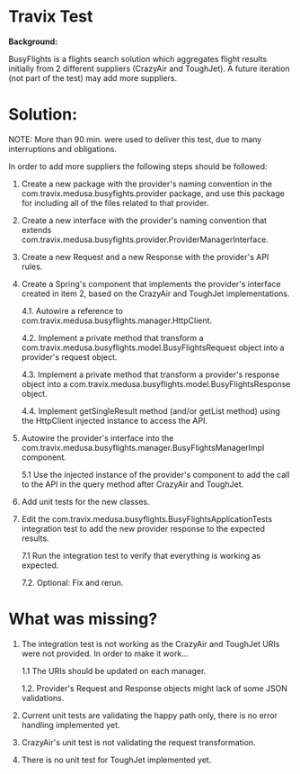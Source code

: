 # Travix Test

**Background:**

BusyFlights is a flights search solution which aggregates flight results initially from 2 different suppliers (CrazyAir and ToughJet). A future iteration (not part of the test) may add more suppliers.

# Solution:

NOTE: More than 90 min. were used to deliver this test, due to many interruptions and obligations.

In order to add more suppliers the following steps should be followed:

1. Create a new package with the provider's naming convention in the com.travix.medusa.busyfights.provider package, and use this package for including all of the files related to that provider.

2. Create a new interface with the provider's naming convention that extends com.travix.medusa.busyfights.provider.ProviderManagerInterface.

3. Create a new Request and a new Response with the provider's API rules.

4. Create a Spring's component that implements the provider's interface created in item 2, based on the CrazyAir and ToughJet implementations.

    4.1. Autowire a reference to com.travix.medusa.busyflights.manager.HttpClient.

    4.2. Implement a private method that transform a com.travix.medusa.busyflights.model.BusyFlightsRequest object into a provider's request object.

    4.3. Implement a private method that transform a provider's response object into a com.travix.medusa.busyflights.model.BusyFlightsResponse object.

    4.4. Implement getSingleResult method (and/or getList method) using the HttpClient injected instance to access the API.

5. Autowire the provider's interface into the com.travix.medusa.busyflights.manager.BusyFlightsManagerImpl component.

    5.1 Use the injected instance of the provider's component to add the call to the API in the query method after CrazyAir and ToughJet.

6. Add unit tests for the new classes.

7. Edit the com.travix.medusa.busyflights.BusyFlightsApplicationTests integration test to add the new provider response to the expected results.

    7.1 Run the integration test to verify that everything is working as expected.

    7.2. Optional: Fix and rerun.

# What was missing?

1. The integration test is not working as the CrazyAir and ToughJet URIs were not provided. In order to make it work...

    1.1 The URIs should be updated on each manager.

    1.2. Provider's Request and Response objects might lack of some JSON validations.

2. Current unit tests are validating the happy path only, there is no error handling implemented yet.

3. CrazyAir's unit test is not validating the request transformation.

4. There is no unit test for ToughJet implemented yet.

